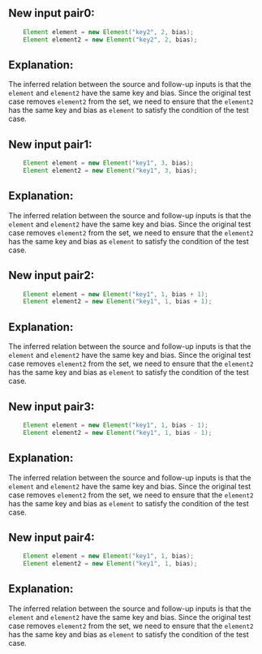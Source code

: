 ## New input pair0:
```java
    Element element = new Element("key2", 2, bias);
    Element element2 = new Element("key2", 2, bias);
```

## Explanation:
The inferred relation between the source and follow-up inputs is that the `element` and `element2` have the same key and bias. Since the original test case removes `element2` from the set, we need to ensure that the `element2` has the same key and bias as `element` to satisfy the condition of the test case.

## New input pair1:
```java
    Element element = new Element("key1", 3, bias);
    Element element2 = new Element("key1", 3, bias);
```

## Explanation:
The inferred relation between the source and follow-up inputs is that the `element` and `element2` have the same key and bias. Since the original test case removes `element2` from the set, we need to ensure that the `element2` has the same key and bias as `element` to satisfy the condition of the test case.

## New input pair2:
```java
    Element element = new Element("key1", 1, bias + 1);
    Element element2 = new Element("key1", 1, bias + 1);
```

## Explanation:
The inferred relation between the source and follow-up inputs is that the `element` and `element2` have the same key and bias. Since the original test case removes `element2` from the set, we need to ensure that the `element2` has the same key and bias as `element` to satisfy the condition of the test case.

## New input pair3:
```java
    Element element = new Element("key1", 1, bias - 1);
    Element element2 = new Element("key1", 1, bias - 1);
```

## Explanation:
The inferred relation between the source and follow-up inputs is that the `element` and `element2` have the same key and bias. Since the original test case removes `element2` from the set, we need to ensure that the `element2` has the same key and bias as `element` to satisfy the condition of the test case.

## New input pair4:
```java
    Element element = new Element("key1", 1, bias);
    Element element2 = new Element("key1", 1, bias);
```

## Explanation:
The inferred relation between the source and follow-up inputs is that the `element` and `element2` have the same key and bias. Since the original test case removes `element2` from the set, we need to ensure that the `element2` has the same key and bias as `element` to satisfy the condition of the test case.

